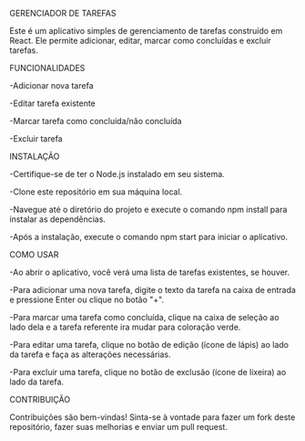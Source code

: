 GERENCIADOR DE TAREFAS


Este é um aplicativo simples de gerenciamento de tarefas construído em React. Ele permite adicionar, editar, marcar como concluídas e excluir tarefas.


FUNCIONALIDADES


-Adicionar nova tarefa

-Editar tarefa existente

-Marcar tarefa como concluída/não concluída

-Excluir tarefa


INSTALAÇÃO


-Certifique-se de ter o Node.js instalado em seu sistema.

-Clone este repositório em sua máquina local.

-Navegue até o diretório do projeto e execute o comando npm install para instalar as dependências.

-Após a instalação, execute o comando npm start para iniciar o aplicativo.


COMO USAR


-Ao abrir o aplicativo, você verá uma lista de tarefas existentes, se houver.

-Para adicionar uma nova tarefa, digite o texto da tarefa na caixa de entrada e pressione Enter ou clique no botão "+".

-Para marcar uma tarefa como concluída, clique na caixa de seleção ao lado dela e a tarefa referente ira mudar para coloração verde. 

-Para editar uma tarefa, clique no botão de edição (ícone de lápis) ao lado da tarefa e faça as alterações necessárias.

-Para excluir uma tarefa, clique no botão de exclusão (ícone de lixeira) ao lado da tarefa.


CONTRIBUIÇÃO 


Contribuições são bem-vindas! Sinta-se à vontade para fazer um fork deste repositório, fazer suas melhorias e enviar um pull request.